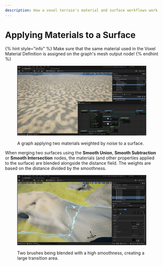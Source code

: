 ```yaml
---
description: How a voxel terrain's material and surface workflows work together.
---
```


# Applying Materials to a Surface

{% hint style="info" %}
Make sure that the same material used in the Voxel Material Definition is assigned on the graph's mesh output node!
{% endhint %}

<figure><img src="../../../.gitbook/assets/image (1) (1) (1) (1) (1) (1).png" alt=""><figcaption><p>A graph applying two materials weighted by noise to a surface.  </p></figcaption></figure>

When merging two surfaces using the **Smooth Union**, **Smooth Subtraction** or **Smooth Intersection** nodes, the materials (and other properties applied to the surface) are blended alongside the distance field. The weights are based on the distance divided by the smoothness.&#x20;

<figure><img src="../../../.gitbook/assets/image (9) (1).png" alt=""><figcaption><p>Two brushes being blended with a high smoothness, creating a large transition area.</p></figcaption></figure>
